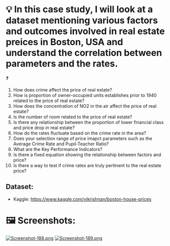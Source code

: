 # 💡 In this case study, I will look at a dataset mentioning various factors and outcomes involved in real estate preices in Boston, USA and understand the correlation between parameters and the rates.

❓
1. How does crime affect the price of real estate?
2. How is proportion of owner-occupied units establishes prior to 1940 related to the price of real estate?
3. How does the concentration of NO2 in the air affect the price of real estate?
4. Is the number of room related to the price of real estate?
5. Is there any relationship between the proportion of lower financial class and price drop in real estate?
6. How do the rates fluctuate based on the crime rate in the area?
7. Does your selection range of price imapct parameters such as the Average Crime Rate and Pupil-Teacher Ratio?
8. What are the Key Performance Indicators?
9. Is there a fixed equation showing the relationship between factors and price?
10. Is there a way to test if crime rates are truly pertinent to the real estate price?

## Dataset: 
- Kaggle: https://www.kaggle.com/vikrishnan/boston-house-prices

# 🖼 Screenshots:

[![Screenshot-188.png](https://i.postimg.cc/7YWyqjL8/Screenshot-188.png)](https://postimg.cc/tYWc5SP2)
[![Screenshot-189.png](https://i.postimg.cc/0NgRwmmV/Screenshot-189.png)](https://postimg.cc/bZRBXZmn)
